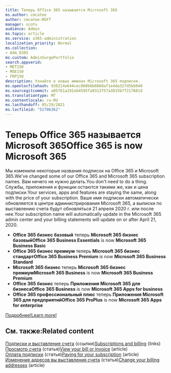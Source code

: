 ```yaml
---
title: Теперь Office 365 называется Microsoft 365
ms.author: cmcatee
author: cmcatee-MSFT
manager: scotv
audience: Admin
ms.topic: article
ms.service: o365-administration
localization_priority: Normal
ms.collection:
- Adm_O365
ms.custom: AdminSurgePortfolio
search.appverid:
- MET150
- MOE150
- FRP150
description: Узнайте о новых именах Microsoft 365 подписки.
ms.openlocfilehash: 930214e644cec060b6b6060af1e4da327d5bb940
ms.sourcegitcommit: a05f61a291eb4595fa9313757a3815b7f217681d
ms.translationtype: MT
ms.contentlocale: ru-RU
ms.lasthandoff: 05/29/2021
ms.locfileid: "52706362"
---
```

# <a name="office-365-is-now-microsoft-365"></a><span data-ttu-id="376bd-103">Теперь Office 365 называется Microsoft 365</span><span class="sxs-lookup"><span data-stu-id="376bd-103">Office 365 is now Microsoft 365</span></span>

<span data-ttu-id="376bd-104">Мы изменили некоторые названия подписок на Office 365 и Microsoft 365.</span><span class="sxs-lookup"><span data-stu-id="376bd-104">We've changed some of our Office 365 and Microsoft 365 subscription names.</span></span> <span data-ttu-id="376bd-105">Вам ничего не нужно делать.</span><span class="sxs-lookup"><span data-stu-id="376bd-105">You don't need to do a thing.</span></span> <span data-ttu-id="376bd-106">Службы, приложения и функции остаются такими же, как и цена подписки.</span><span class="sxs-lookup"><span data-stu-id="376bd-106">Your services, apps and features are staying the same, along with the price of your subscription.</span></span> <span data-ttu-id="376bd-107">Ваше имя подписки автоматически обновляется в центре администрирования Microsoft 365, а выписки по выставлению счета будут обновляться 21 апреля 2020 г. или после нее.</span><span class="sxs-lookup"><span data-stu-id="376bd-107">Your subscription name will automatically update in the Microsoft 365 admin center and your billing statements will update on or after April 21, 2020.</span></span>

- <span data-ttu-id="376bd-108">**Office 365 бизнес базовый** теперь **Microsoft 365 бизнес базовый**</span><span class="sxs-lookup"><span data-stu-id="376bd-108">**Office 365 Business Essentials** is now **Microsoft 365 Business Basic**</span></span>
- <span data-ttu-id="376bd-109">**Office 365 бизнес премиум** теперь **Microsoft 365 бизнес стандарт**</span><span class="sxs-lookup"><span data-stu-id="376bd-109">**Office 365 Business Premium** is now **Microsoft 365 Business Standard**</span></span>
- <span data-ttu-id="376bd-110">**Microsoft 365 бизнес** теперь **Microsoft 365 бизнес премиум**</span><span class="sxs-lookup"><span data-stu-id="376bd-110">**Microsoft 365 Business** is now **Microsoft 365 Business Premium**</span></span>
- <span data-ttu-id="376bd-111">**Office 365 бизнес** теперь **Приложения Microsoft 365 для бизнеса**</span><span class="sxs-lookup"><span data-stu-id="376bd-111">**Office 365 Business** is now **Microsoft 365 Apps for business**</span></span>
- <span data-ttu-id="376bd-112">**Office 365 профессиональный плюс** теперь **Приложения Microsoft 365 для предприятий**</span><span class="sxs-lookup"><span data-stu-id="376bd-112">**Office 365 ProPlus** is now **Microsoft 365 Apps for enterprise**</span></span>

[<span data-ttu-id="376bd-113">Подробнее!</span><span class="sxs-lookup"><span data-stu-id="376bd-113">Learn more!</span></span>](https://go.microsoft.com/fwlink/?linkid=2120533)

## <a name="related-content"></a><span data-ttu-id="376bd-114">См. также:</span><span class="sxs-lookup"><span data-stu-id="376bd-114">Related content</span></span>

<span data-ttu-id="376bd-115">[Подписки и выставление счета](../commerce/index.yml) (ссылки)</span><span class="sxs-lookup"><span data-stu-id="376bd-115">[Subscriptions and billing](../commerce/index.yml) (links)</span></span>\
<span data-ttu-id="376bd-116">[Просмотр счета](../commerce/billing-and-payments/view-your-bill-or-invoice.md) (статья)</span><span class="sxs-lookup"><span data-stu-id="376bd-116">[View your bill or invoice](../commerce/billing-and-payments/view-your-bill-or-invoice.md) (article)</span></span>\
<span data-ttu-id="376bd-117">[Оплата подписки](../commerce/billing-and-payments/pay-for-your-subscription.md) (статья)</span><span class="sxs-lookup"><span data-stu-id="376bd-117">[Paying for your subscription](../commerce/billing-and-payments/pay-for-your-subscription.md) (article)</span></span>\
<span data-ttu-id="376bd-118">[Изменение адресов вы выставления счета](../commerce/billing-and-payments/change-your-billing-addresses.md) (статья)</span><span class="sxs-lookup"><span data-stu-id="376bd-118">[Change your billing addresses](../commerce/billing-and-payments/change-your-billing-addresses.md) (article)</span></span>
